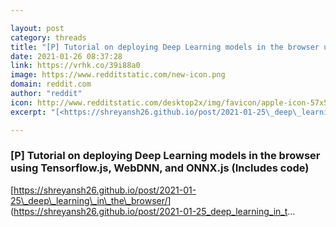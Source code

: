 ```yaml
---

layout: post
category: threads
title: "[P] Tutorial on deploying Deep Learning models in the browser using Tensorflow.js, WebDNN, and ONNX.js (Includes code)"
date: 2021-01-26 08:37:28
link: https://vrhk.co/39i88a0
image: https://www.redditstatic.com/new-icon.png
domain: reddit.com
author: "reddit"
icon: http://www.redditstatic.com/desktop2x/img/favicon/apple-icon-57x57.png
excerpt: "[<https://shreyansh26.github.io/post/2021-01-25\_deep\_learning\_in\_the\_browser/>](<https://shreyansh26.github.io/post/2021-01-25_deep_learning_in_t>..."

---
```


### [P] Tutorial on deploying Deep Learning models in the browser using Tensorflow.js, WebDNN, and ONNX.js (Includes code)

[<https://shreyansh26.github.io/post/2021-01-25\_deep\_learning\_in\_the\_browser/>](<https://shreyansh26.github.io/post/2021-01-25_deep_learning_in_t>...